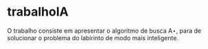 # trabalhoIA
O trabalho consiste em apresentar o algoritmo de busca A⋆, para de solucionar o problema do labirinto de modo mais inteligente.
